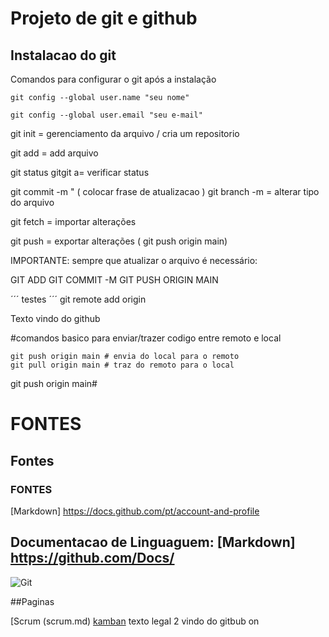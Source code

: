 # Projeto de git e github
## Instalacao do git

Comandos para configurar o git após a instalação

```
git config --global user.name "seu nome"

git config --global user.email "seu e-mail"

```

git init = gerenciamento da arquivo / cria um repositorio

git add = add arquivo  

git status gitgit a= verificar status

git commit -m " ( colocar frase de atualizacao )
git branch -m = alterar tipo do arquivo

git fetch = importar alterações

git push = exportar alterações ( git push origin main)

IMPORTANTE: sempre que atualizar o arquivo é necessário:

GIT ADD
GIT COMMIT -M
GIT PUSH ORIGIN MAIN

´´´
testes
´´´
git remote add origin

Texto vindo do github

#comandos basico para enviar/trazer codigo entre remoto e local
````
git push origin main # envia do local para o remoto
git pull origin main # traz do remoto para o local
````

git push origin main#



# FONTES
## Fontes
### FONTES
[Markdown] https://docs.github.com/pt/account-and-profile



## Documentacao de Linguaguem: [Markdown] https://github.com/Docs/

![Git](imagem/git.jpeg)

##Paginas

[Scrum (scrum.md)
[kamban](kamban.md)
texto legal 2 vindo do gitbub on
